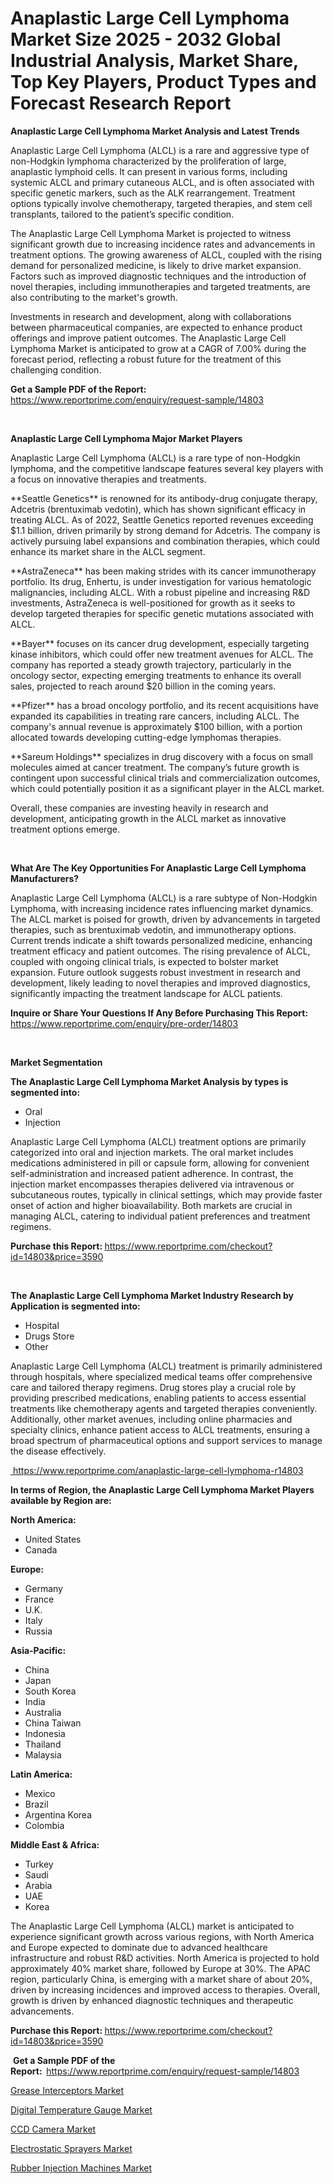 <p><h1>Anaplastic Large Cell Lymphoma Market Size 2025 - 2032 Global Industrial Analysis, Market Share, Top Key Players, Product Types and Forecast Research Report</h1></p><p><strong>Anaplastic Large Cell Lymphoma Market Analysis and Latest Trends</strong></p>
<p><p>Anaplastic Large Cell Lymphoma (ALCL) is a rare and aggressive type of non-Hodgkin lymphoma characterized by the proliferation of large, anaplastic lymphoid cells. It can present in various forms, including systemic ALCL and primary cutaneous ALCL, and is often associated with specific genetic markers, such as the ALK rearrangement. Treatment options typically involve chemotherapy, targeted therapies, and stem cell transplants, tailored to the patient’s specific condition.</p><p>The Anaplastic Large Cell Lymphoma Market is projected to witness significant growth due to increasing incidence rates and advancements in treatment options. The growing awareness of ALCL, coupled with the rising demand for personalized medicine, is likely to drive market expansion. Factors such as improved diagnostic techniques and the introduction of novel therapies, including immunotherapies and targeted treatments, are also contributing to the market's growth.</p><p>Investments in research and development, along with collaborations between pharmaceutical companies, are expected to enhance product offerings and improve patient outcomes. The Anaplastic Large Cell Lymphoma Market is anticipated to grow at a CAGR of 7.00% during the forecast period, reflecting a robust future for the treatment of this challenging condition.</p></p>
<p><strong>Get a Sample PDF of the Report:&nbsp;</strong> <a href="https://www.reportprime.com/enquiry/request-sample/14803?utm_campaign=3005&utm_medium=2&utm_source=Github&utm_content=ia&utm_term=20032025&utm_id=anaplastic-large-cell-lymphoma">https://www.reportprime.com/enquiry/request-sample/14803</a></p>
<p>&nbsp;</p>
<p><strong>Anaplastic Large Cell Lymphoma Major Market Players</strong></p>
<p><p>Anaplastic Large Cell Lymphoma (ALCL) is a rare type of non-Hodgkin lymphoma, and the competitive landscape features several key players with a focus on innovative therapies and treatments. </p><p>**Seattle Genetics** is renowned for its antibody-drug conjugate therapy, Adcetris (brentuximab vedotin), which has shown significant efficacy in treating ALCL. As of 2022, Seattle Genetics reported revenues exceeding $1.1 billion, driven primarily by strong demand for Adcetris. The company is actively pursuing label expansions and combination therapies, which could enhance its market share in the ALCL segment.</p><p>**AstraZeneca** has been making strides with its cancer immunotherapy portfolio. Its drug, Enhertu, is under investigation for various hematologic malignancies, including ALCL. With a robust pipeline and increasing R&D investments, AstraZeneca is well-positioned for growth as it seeks to develop targeted therapies for specific genetic mutations associated with ALCL.</p><p>**Bayer** focuses on its cancer drug development, especially targeting kinase inhibitors, which could offer new treatment avenues for ALCL. The company has reported a steady growth trajectory, particularly in the oncology sector, expecting emerging treatments to enhance its overall sales, projected to reach around $20 billion in the coming years.</p><p>**Pfizer** has a broad oncology portfolio, and its recent acquisitions have expanded its capabilities in treating rare cancers, including ALCL. The company's annual revenue is approximately $100 billion, with a portion allocated towards developing cutting-edge lymphomas therapies.</p><p>**Sareum Holdings** specializes in drug discovery with a focus on small molecules aimed at cancer treatment. The company’s future growth is contingent upon successful clinical trials and commercialization outcomes, which could potentially position it as a significant player in the ALCL market.</p><p>Overall, these companies are investing heavily in research and development, anticipating growth in the ALCL market as innovative treatment options emerge.</p></p>
<p>&nbsp;</p>
<p><strong>What Are The Key Opportunities For Anaplastic Large Cell Lymphoma Manufacturers?</strong></p>
<p><p>Anaplastic Large Cell Lymphoma (ALCL) is a rare subtype of Non-Hodgkin Lymphoma, with increasing incidence rates influencing market dynamics. The ALCL market is poised for growth, driven by advancements in targeted therapies, such as brentuximab vedotin, and immunotherapy options. Current trends indicate a shift towards personalized medicine, enhancing treatment efficacy and patient outcomes. The rising prevalence of ALCL, coupled with ongoing clinical trials, is expected to bolster market expansion. Future outlook suggests robust investment in research and development, likely leading to novel therapies and improved diagnostics, significantly impacting the treatment landscape for ALCL patients.</p></p>
<p><strong>Inquire or Share Your Questions If Any Before Purchasing This Report:</strong> <a href="https://www.reportprime.com/enquiry/pre-order/14803?utm_campaign=3005&utm_medium=2&utm_source=Github&utm_content=ia&utm_term=20032025&utm_id=anaplastic-large-cell-lymphoma">https://www.reportprime.com/enquiry/pre-order/14803</a></p>
<p>&nbsp;</p>
<p><strong>Market Segmentation</strong></p>
<p><strong>The Anaplastic Large Cell Lymphoma Market Analysis by types is segmented into:</strong></p>
<p><ul><li>Oral</li><li>Injection</li></ul></p>
<p><p>Anaplastic Large Cell Lymphoma (ALCL) treatment options are primarily categorized into oral and injection markets. The oral market includes medications administered in pill or capsule form, allowing for convenient self-administration and increased patient adherence. In contrast, the injection market encompasses therapies delivered via intravenous or subcutaneous routes, typically in clinical settings, which may provide faster onset of action and higher bioavailability. Both markets are crucial in managing ALCL, catering to individual patient preferences and treatment regimens.</p></p>
<p><strong>Purchase this Report:&nbsp;</strong><a href="https://www.reportprime.com/checkout?id=14803&price=3590&utm_campaign=3005&utm_medium=2&utm_source=Github&utm_content=ia&utm_term=20032025&utm_id=anaplastic-large-cell-lymphoma">https://www.reportprime.com/checkout?id=14803&price=3590</a></p>
<p>&nbsp;</p>
<p><strong>The Anaplastic Large Cell Lymphoma Market Industry Research by Application is segmented into:</strong></p>
<p><ul><li>Hospital</li><li>Drugs Store</li><li>Other</li></ul></p>
<p><p>Anaplastic Large Cell Lymphoma (ALCL) treatment is primarily administered through hospitals, where specialized medical teams offer comprehensive care and tailored therapy regimens. Drug stores play a crucial role by providing prescribed medications, enabling patients to access essential treatments like chemotherapy agents and targeted therapies conveniently. Additionally, other market avenues, including online pharmacies and specialty clinics, enhance patient access to ALCL treatments, ensuring a broad spectrum of pharmaceutical options and support services to manage the disease effectively.</p></p>
<p><a href="https://www.reportprime.com/anaplastic-large-cell-lymphoma-r14803?utm_campaign=3005&utm_medium=2&utm_source=Github&utm_content=ia&utm_term=20032025&utm_id=anaplastic-large-cell-lymphoma">&nbsp;https://www.reportprime.com/anaplastic-large-cell-lymphoma-r14803</a></p>
<p><strong>In terms of Region, the Anaplastic Large Cell Lymphoma Market Players available by Region are:</strong></p>
<p>
    <p> <strong> North America: </strong>
        <ul>
            <li>United States</li>
            <li>Canada</li>
        </ul>
        </p> 
    <p> <strong> Europe: </strong>
        <ul>
            <li>Germany</li>
            <li>France</li>
            <li>U.K.</li>
            <li>Italy</li>
            <li>Russia</li>
        </ul>
        </p> 
    <p> <strong> Asia-Pacific: </strong>
        <ul>
            <li>China</li>
            <li>Japan</li>
            <li>South Korea</li>
            <li>India</li>
            <li>Australia</li>
            <li>China Taiwan</li>
            <li>Indonesia</li>
            <li>Thailand</li>
            <li>Malaysia</li>
        </ul>
        </p> 
    <p> <strong> Latin America: </strong>
        <ul>
            <li>Mexico</li>
            <li>Brazil</li>
            <li>Argentina Korea</li>
            <li>Colombia</li>
        </ul>
        </p> 
    <p> <strong> Middle East & Africa: </strong>
        <ul>
            <li>Turkey</li>
            <li>Saudi</li>
            <li>Arabia</li>
            <li>UAE</li>
            <li>Korea</li>
        </ul>
    </p>
    </p>
<p><p>The Anaplastic Large Cell Lymphoma (ALCL) market is anticipated to experience significant growth across various regions, with North America and Europe expected to dominate due to advanced healthcare infrastructure and robust R&D activities. North America is projected to hold approximately 40% market share, followed by Europe at 30%. The APAC region, particularly China, is emerging with a market share of about 20%, driven by increasing incidences and improved access to therapies. Overall, growth is driven by enhanced diagnostic techniques and therapeutic advancements.</p></p>
<p><strong>Purchase this Report: </strong><a href="https://www.reportprime.com/checkout?id=14803&price=3590&utm_campaign=3005&utm_medium=2&utm_source=Github&utm_content=ia&utm_term=20032025&utm_id=anaplastic-large-cell-lymphoma">https://www.reportprime.com/checkout?id=14803&price=3590</a></p>
<p>&nbsp;<strong>Get a Sample PDF of the Report:&nbsp;&nbsp;</strong><a href="https://www.reportprime.com/enquiry/request-sample/14803?utm_campaign=3005&utm_medium=2&utm_source=Github&utm_content=ia&utm_term=20032025&utm_id=anaplastic-large-cell-lymphoma">https://www.reportprime.com/enquiry/request-sample/14803</a></p>
<p><strong></strong></p>
<p><p><a href="https://www.linkedin.com/pulse/grease-interceptors-market-analysis-post-pandemic-reset-emerging-khmxf?utm_campaign=3005&utm_medium=2&utm_source=Github&utm_content=ia&utm_term=20032025&utm_id=anaplastic-large-cell-lymphoma">Grease Interceptors Market</a></p><p><a href="https://www.linkedin.com/pulse/navigating-current-trends-digital-temperature-gauge-market-kxgqf?utm_campaign=3005&utm_medium=2&utm_source=Github&utm_content=ia&utm_term=20032025&utm_id=anaplastic-large-cell-lymphoma">Digital Temperature Gauge Market</a></p><p><a href="https://www.linkedin.com/pulse/extensive-study-global-ccd-camera-market-share-growth-zau0f?utm_campaign=3005&utm_medium=2&utm_source=Github&utm_content=ia&utm_term=20032025&utm_id=anaplastic-large-cell-lymphoma">CCD Camera Market</a></p><p><a href="https://www.linkedin.com/pulse/assessing-electrostatic-sprayers-market-segmentation-type-application-pnfkf?utm_campaign=3005&utm_medium=2&utm_source=Github&utm_content=ia&utm_term=20032025&utm_id=anaplastic-large-cell-lymphoma">Electrostatic Sprayers Market</a></p><p><a href="https://www.linkedin.com/pulse/market-analysis-rubber-injection-machines-trends-share-6qjif?utm_campaign=3005&utm_medium=2&utm_source=Github&utm_content=ia&utm_term=20032025&utm_id=anaplastic-large-cell-lymphoma">Rubber Injection Machines Market</a></p></p>
